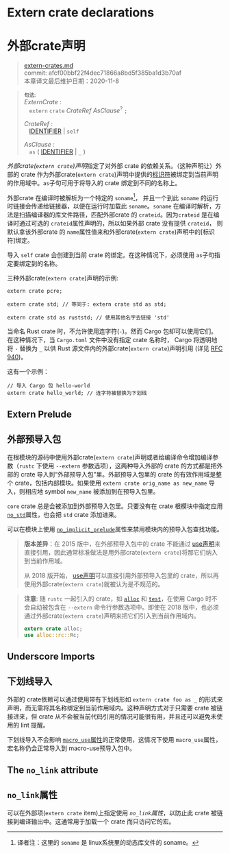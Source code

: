 # Extern crate declarations
# 外部crate声明

>[extern-crates.md](https://github.com/rust-lang/reference/blob/master/src/items/extern-crates.md)\
>commit: afcf00bbf22f4dec71866a8bd5f385ba1d3b70af \
>本章译文最后维护日期：2020-11-8

> **<sup>句法:<sup>**\
> _ExternCrate_ :\
> &nbsp;&nbsp; `extern` `crate` _CrateRef_ _AsClause_<sup>?</sup> `;`
>
> _CrateRef_ :\
> &nbsp;&nbsp; [IDENTIFIER] | `self`
>
> _AsClause_ :\
> &nbsp;&nbsp; `as` ( [IDENTIFIER] | `_` )

*外部crate(`extern crate`)声明*指定了对外部 crate 的依赖关系。（这种声明让）外部的 crate 作为外部crate(`extern crate`)声明中提供的[标识符][identifier]被绑定到当前声明的作用域中。`as`子句可用于将导入的 crate 绑定到不同的名称上。

外部crate 在编译时被解析为一个特定的 `soname`[^soname]， 并且一个到此 `soname` 的运行时链接会传递给链接器，以便在运行时加载此 `soname`。`soname` 在编译时解析，方法是扫描编译器的库文件路径，匹配外部crate 的 `crateid`。因为`crateid` 是在编译时通过可选的 `crateid`属性声明的，所以如果外部 crate 没有提供 `crateid`， 则默认拿该外部crate 的 `name`属性值来和外部crate(`extern crate`)声明中的[标识符]绑定。

导入 `self` crate 会创建到当前 crate 的绑定。在这种情况下，必须使用 `as`子句指定要绑定到的名称。

三种外部crate(`extern crate`)声明的示例:

<!-- ignore: requires external crates -->
```rust,ignore
extern crate pcre;

extern crate std; // 等同于: extern crate std as std;

extern crate std as ruststd; // 使用其他名字去链接 'std'
```

当命名 Rust crate 时，不允许使用连字符(`-`)。然而 Cargo 包却可以使用它们。在这种情况下，当 `Cargo.toml` 文件中没有指定 crate 名称时， Cargo 将透明地将 `-` 替换为 `_` 以供 Rust 源文件内的外部crate(`extern crate`)声明引用 (详见 [RFC 940])。

这有一个示例：

<!-- ignore: requires external crates -->
```rust,ignore
// 导入 Cargo 包 hello-world
extern crate hello_world; // 连字符被替换为下划线
```

## Extern Prelude
## 外部预导入包

在根模块的源码中使用外部crate(`extern crate`)声明或者给编译命令增加编译参数（`rustc` 下使用 `--extern` 参数选项），这两种导入外部的 crate 的方式都是把外部的 crate 导入到“外部预导入包”里。外部预导入包里的 crate 的有效作用域是整个 crate，包括内部模块。如果使用 `extern crate orig_name as new_name` 导入，则相应地 symbol `new_name` 被添加到在预导入包里。

`core` crate 总是会被添加到外部预导入包里。只要没有在 crate 根模块中指定应用 [`no_std`]属性，也会把 `std` crate 添加进来。

可以在模块上使用 [`no_implicit_prelude`]属性来禁用模块内的预导入包查找功能。

> **版本差异**：在 2015 版中，在外部预导入包中的 crate 不能通过 [use声明][use declarations]来直接引用，因此通常标准做法是用外部crate(`extern crate`)将那它们纳入到当前作用域。
> 
> 从 2018 版开始， [use声明][use declarations]可以直接引用外部预导入包里的 crate，所以再使用外部crate(`extern crate`)就被认为是不规范的。

> **注意**: 随 `rustc` 一起引入的 crate，如 [`alloc`] 和 [`test`]，在使用 Cargo 时不会自动被包含在 `--extern` 命令行参数选项中。即使在 2018 版中，也必须通过外部crate(`extern crate`)声明来把它们引入到当前作用域内。
>
> ```rust
> extern crate alloc;
> use alloc::rc::Rc;
> ```

<!--
查看 https://github.com/rust-lang/rust/issues/57288 以了解更多关于 alloc/test 的限制。
-->
## Underscore Imports
## 下划线导入

外部的 crate依赖可以通过使用带有下划线形如 `extern crate foo as _` 的形式来声明，而无需将其名称绑定到当前作用域内。这种声明方式对于只需要 crate 被链接进来，但 crate 从不会被当前代码引用的情况可能很有用，并且还可以避免未使用的 lint 提醒。

下划线导入不会影响 [`macro_use`属性][`macro_use` attribute]的正常使用，这情况下使用 `macro_use`属性，宏名称仍会正常导入到 macro-use预导入包中。

## The `no_link` attribute
## `no_link`属性

可以在外部项(`extern crate` item)上指定使用 *`no_link`属性*，以防止此 crate 被链接到编译输出中。这通常用于加载一个 crate 而只访问它的宏。

[^soname]:译者注：这里的 `soname` 是 linux系统里的动态库文件的 soname。

[IDENTIFIER]: ../identifiers.md
[RFC 940]: https://github.com/rust-lang/rfcs/blob/master/text/0940-hyphens-considered-harmful.md
[`macro_use` attribute]: ../macros-by-example.md#the-macro_use-attribute
[`alloc`]: https://doc.rust-lang.org/alloc/
[`no_implicit_prelude`]: modules.md#prelude-items
[`no_std`]: ../crates-and-source-files.md#preludes-and-no_std
[`test`]: https://doc.rust-lang.org/test/
[use declarations]: use-declarations.md


<!-- 2020-11-7-->
<!-- checked -->
